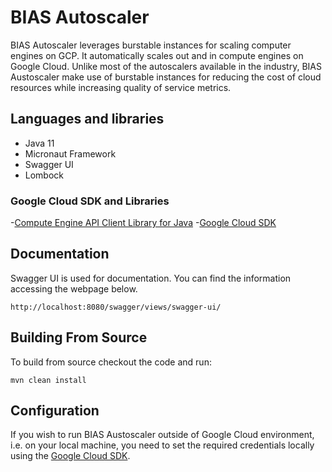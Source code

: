 # BIAS Autoscaler
BIAS Autoscaler leverages burstable instances for scaling computer engines on GCP. It automatically scales out and in
compute engines on Google Cloud. Unlike most of the autoscalers available in the industry, BIAS Austoscaler 
make use of burstable instances for reducing the cost of cloud resources while increasing quality of service
metrics.

## Languages and libraries
 - Java 11
 - Micronaut Framework
 - Swagger UI
 - Lombock
 
### Google Cloud SDK and Libraries
 -[Compute Engine API Client Library for Java](https://github.com/googleapis/google-api-java-client-services/tree/master/clients/google-api-services-compute/beta)
 -[Google Cloud SDK](https://cloud.google.com/sdk/)

## Documentation
Swagger UI is used for documentation. You can find the information accessing the webpage below.
```
http://localhost:8080/swagger/views/swagger-ui/
```

## Building From Source
To build from source checkout the code and run:
```
mvn clean install
```

## Configuration
If you wish to run BIAS Austoscaler outside of Google Cloud environment, i.e. on your local machine, you
need to set the required credentials locally using the [Google Cloud SDK](https://cloud.google.com/sdk/).
